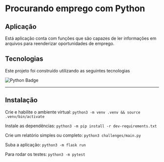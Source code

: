 # Procurando emprego com Python

## Aplicação
Está aplicação conta com funções que são capazes de ler informações em arquivos para reenderizar oportunidades de emprego.

## Tecnologias
Este projeto foi construído utilizando as seguintes tecnologias

![Python Badge](https://img.shields.io/badge/Python-FFD43B?style=for-the-badge&logo=python&logoColor=blue)

---
## Instalação
Crie e habilite o ambiente virtual: `python3 -m venv .venv && source .venv/bin/activate`

Instale as dependências: `python3 -m pip install -r dev-requirements.txt`

Crie um relatório simples ou completo: `python3 challenges/main.py`

Suba a aplicação: `python3 -m flask run`

Para rodar os testes: `python3 -m pytest`
